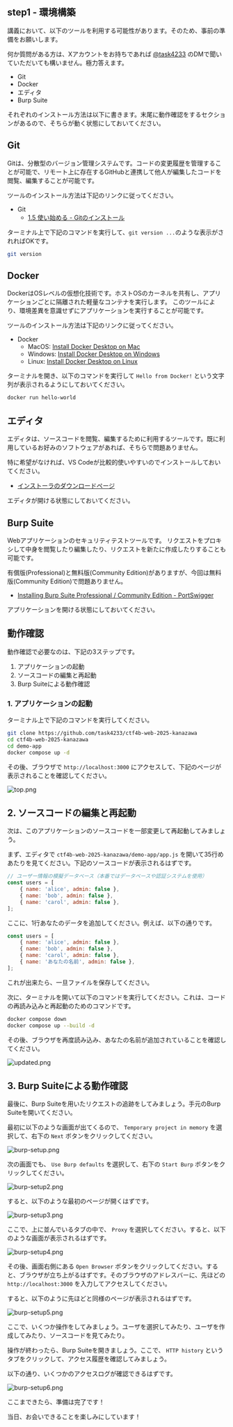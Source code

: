 ## step1 - 環境構築
講義において、以下のツールを利用する可能性があります。そのため、事前の準備をお願いします。

何か質問がある方は、Xアカウントをお持ちであれば [@task4233](https://x.com/task4233) のDMで聞いていただいても構いません。極力答えます。

- Git
- Docker
- エディタ
- Burp Suite

それぞれのインストール方法は以下に書きます。末尾に動作確認をするセクションがあるので、そちらが動く状態にしておいてください。

## Git
Gitは、分散型のバージョン管理システムです。コードの変更履歴を管理することが可能で、リモート上に存在するGitHubと連携して他人が編集したコードを閲覧、編集することが可能です。

ツールのインストール方法は下記のリンクに従ってください。

- Git
  - [1.5 使い始める - Gitのインストール](https://git-scm.com/book/ja/v2/%E4%BD%BF%E3%81%84%E5%A7%8B%E3%82%81%E3%82%8B-Git%E3%81%AE%E3%82%A4%E3%83%B3%E3%82%B9%E3%83%88%E3%83%BC%E3%83%AB)


ターミナル上で下記のコマンドを実行して、`git version ...`のような表示がされればOKです。

```bash
git version
```

## Docker
DockerはOSレベルの仮想化技術です。ホストOSのカーネルを共有し、アプリケーションごとに隔離された軽量なコンテナを実行します。
このツールにより、環境差異を意識せずにアプリケーションを実行することが可能です。

ツールのインストール方法は下記のリンクに従ってください。

- Docker
  - MacOS: [Install Docker Desktop on Mac](https://docs.docker.com/desktop/setup/install/mac-install/)
  - Windows: [Install Docker Desktop on Windows](https://docs.docker.com/desktop/setup/install/windows-install/)
  - Linux: [Install Docker Desktop on Linux](https://docs.docker.com/desktop/setup/install/linux/)

ターミナルを開き、以下のコマンドを実行して `Hello from Docker!` という文字列が表示されるようにしておいてください。

```
docker run hello-world
```

## エディタ
エディタは、ソースコードを閲覧、編集するために利用するツールです。既に利用しているお好みのソフトウェアがあれば、そちらで問題ありません。

特に希望がなければ、VS Codeが比較的使いやすいのでインストールしておいてください。

- [インストーラのダウンロードページ](https://code.visualstudio.com/download)

エディタが開ける状態にしておいてください。

## Burp Suite
Webアプリケーションのセキュリティテストツールです。
リクエストをプロキシして中身を閲覧したり編集したり、リクエストを新たに作成したりすることも可能です。

有償版(Professional)と無料版(Community Edition)がありますが、今回は無料版(Community Edition)で問題ありません。

- [Installing Burp Suite Professional / Community Edition - PortSwigger](https://portswigger.net/burp/documentation/desktop/getting-started/download-and-install)

アプリケーションを開ける状態にしておいてください。

## 動作確認

動作確認で必要なのは、下記の3ステップです。

1. アプリケーションの起動
2. ソースコードの編集と再起動
3. Burp Suiteによる動作確認


### 1. アプリケーションの起動

ターミナル上で下記のコマンドを実行してください。

```bash
git clone https://github.com/task4233/ctf4b-web-2025-kanazawa
cd ctf4b-web-2025-kanazawa
cd demo-app
docker compose up -d
```

その後、ブラウザで `http://localhost:3000` にアクセスして、下記のページが表示されることを確認してください。

![top.png](./assets/top.png)

## 2. ソースコードの編集と再起動

次は、このアプリケーションのソースコードを一部変更して再起動してみましょう。

まず、エディタで `ctf4b-web-2025-kanazawa/demo-app/app.js` を開いて35行めあたりを見てください。下記のソースコードが表示されるはずです。

```javascript
// ユーザー情報の模擬データベース（本番ではデータベースや認証システムを使用）
const users = [
    { name: 'alice', admin: false },
    { name: 'bob', admin: false },
    { name: 'carol', admin: false },
];
```

ここに、1行あなたのデータを追加してください。例えば、以下の通りです。

```javascript
const users = [
    { name: 'alice', admin: false },
    { name: 'bob', admin: false },
    { name: 'carol', admin: false },
    { name: 'あなたの名前', admin: false },
];
```

これが出来たら、一旦ファイルを保存してください。

次に、ターミナルを開いて以下のコマンドを実行してください。これは、コードの再読み込みと再起動のためのコマンドです。

```bash
docker compose down
docker compose up --build -d
```

その後、ブラウザを再度読み込み、あなたの名前が追加されていることを確認してください。

![updated.png](./assets/updated.png)

## 3. Burp Suiteによる動作確認

最後に、Burp Suiteを用いたリクエストの追跡をしてみましょう。手元のBurp Suiteを開いてください。

最初に以下のような画面が出てくるので、 `Temporary project in memory` を選択して、右下の `Next` ボタンをクリックしてください。

![burp-setup.png](./assets/burp-setup.png)

次の画面でも、 `Use Burp defaults` を選択して、右下の `Start Burp` ボタンをクリックしてください。

![burp-setup2.png](./assets/burp-setup2.png)

すると、以下のような最初のページが開くはずです。

![burp-setup3.png](./assets/burp-setup3.png)

ここで、上に並んでいるタブの中で、 `Proxy` を選択してください。すると、以下のような画面が表示されるはずです。

![burp-setup4.png](./assets/burp-setup4.png)

その後、画面右側にある `Open Browser` ボタンをクリックしてください。すると、ブラウザが立ち上がるはずです。そのブラウザのアドレスバーに、先ほどの `http://localhost:3000` を入力してアクセスしてください。

すると、以下のように先ほどと同様のページが表示されるはずです。

![burp-setup5.png](./assets/burp-setup5.png)

ここで、いくつか操作をしてみましょう。ユーザを選択してみたり、ユーザを作成してみたり、ソースコードを見てみたり。

操作が終わったら、Burp Suiteを開きましょう。ここで、 `HTTP history` というタブをクリックして、アクセス履歴を確認してみましょう。

以下の通り、いくつかのアクセスログが確認できるはずです。

![burp-setup6.png](./assets/burp-setup6.png)

ここまできたら、準備は完了です！

当日、お会いできることを楽しみにしています！

